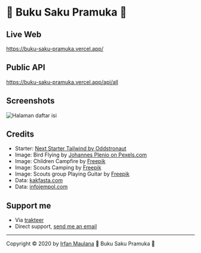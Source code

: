 # 🌴 Buku Saku Pramuka 🌴

## Live Web

https://buku-saku-pramuka.vercel.app/

## Public API

https://buku-saku-pramuka.vercel.app/api/all

## Screenshots

![Halaman daftar isi](screenshot.png)

## Credits

- Starter: [Next Starter Tailwind by Oddstronaut](https://github.com/oddstronaut/next-starter-tailwind)
- Image: Bird Flying by [Johannes Plenio on Pexels.com](https://www.pexels.com/photo/birds-flying-over-body-of-water-during-golden-hour-1126384/)
- Image: Children Campfire by [Freepik](https://www.freepik.com/free-vector/children-campfire-mountain-forest_8609015.htm#page=1&query=scout&position=4)
- Image: Scouts Camping by [Freepik](https://www.freepik.com/free-vector/scouts-camping-flat-vector-illustration_8610362.htm)
- Image: Scouts group Playing Guitar by [Freepik](https://www.freepik.com/free-vector/scouts-group-leader-playing-guitar_9176792.htm#page=1&query=scout&position=17)
- Data: [kakfasta.com](https://www.kakfasta.com/2018/01/buku-sku-dan-panduan-siaga-penggalang.html)
- Data: [infojempol.com](https://www.infojempol.com/2012/02/buku-saku-pramuka-lengkap.html)

## Support me

- Via [trakteer](https://trakteer.id/mazipan)
- Direct support, [send me an email](mailto:mazipanneh@gmail.com)

---

Copyright © 2020 by [Irfan Maulana](https://mazipan.space/)
🌴 Buku Saku Pramuka 🌴
